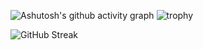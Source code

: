 ![Ashutosh's github activity graph](https://github-readme-activity-graph.cyclic.app/graph?username=zheuv&bg_color=0d1117&color=ffffff&line=00b3ff&point=f9fafa&area=true&hide_border=true)
![trophy](https://github-profile-trophy.vercel.app/?username=zheuv&theme=onedark)


![GitHub Streak](https://github-readme-streak-stats.herokuapp.com/?user=zheuv)


<!--
**zheuv/zheuv** is a ✨ _special_ ✨ repository because its `README.md` (this file) appears on your GitHub profile.

Here are some ideas to get you started:

- 🔭 I’m currently working on ...
- 🌱 I’m currently learning ...
- 👯 I’m looking to collaborate on ...
- 🤔 I’m looking for help with ...
- 💬 Ask me about ...
- 📫 How to reach me: ...
- 😄 Pronouns: ...
- ⚡ Fun fact: ...
-->

